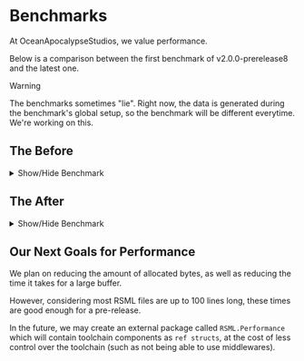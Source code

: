 ﻿# Benchmarks
At OceanApocalypseStudios, we value performance.

Below is a comparison between the first benchmark of v2.0.0-prerelease8 and the latest one.

> [!WARNING]
> The benchmarks sometimes "lie". Right now, the data is generated during the benchmark's global setup, so the benchmark
> will be different everytime. We're working on this.

## The Before
<details>
	<summary>Show/Hide Benchmark</summary>
	<table style="text-align: right; border-collapse: collapse;">
		<tr style="text-align: center">
			<th>
				Friendly Name
			</th>
			<th>
				Method
			</th>
			<th>
				Mean (ns)
			</th>
			<th>
				Error (ns)
			</th>
			<th>
				Gen 0
			</th>
			<th>
				Gen 1
			</th>
			<th>
				Gen 2
			</th>
			<th>
				Allocations (B)
			</th>
		</tr>
		<tr>
			<td style="text-align: left;">
				Creation of a new evaluator and accessing its `Content` property (1 line)
			</td>
			<td style="text-align: left;">
				ContentProperty SmallContent
			</td>
			<td>
				279.1
			</td>
			<td>
				722.46
			<td>
				0.2789
			</td>
			<td>
				-
			</td>
			<td>
				-
			</td>
			<td>
				584
			</td>
		</tr>
		<tr>
			<td style="text-align: left;">
				Creation of a new evaluator and accessing its `Content` property (10000 lines)
			</td>
			<td style="text-align: left;">
				ContentProperty LargeContent
			</td>
			<td>
				405,550.6
			</td>
			<td>
				117,660.61
			<td>
				110.8398
			</td>
			<td>
				110.8398
			</td>
			<td>
				110.8398
			</td>
			<td>
				350181
			</td>
		</tr>
		<tr>
			<td style="text-align: left;">
				Evaluating 1 line of RSML
			</td>
			<td style="text-align: left;">
				Evaluate SmallContent
			</td>
			<td>
				5,287.5
			</td>
			<td>
				378.29
			<td>
				2.0752
			</td>
			<td>
				-
			</td>
			<td>
				-
			</td>
			<td>
				4352
			</td>
		</tr>
		<tr>
			<td style="text-align: left;">
				Evaluating 100 lines of RSML
			</td>
			<td style="text-align: left;">
				Evaluate MediumContent
			</td>
			<td>
				98,444.7
			</td>
			<td>
				40,498.33
			<td>
				40.6494
			</td>
			<td>
				-
			</td>
			<td>
				-
			</td>
			<td>
				85256
			</td>
		</tr>
		<tr>
            <td style="text-align: left;">Evaluating 10000 lines of RSML</td>
            <td style="text-align: left;">Evaluate LargeContent</td>
            <td>11,233,432.8</td>
            <td>12,026,706.66</td>
            <td>4015.6250</td>
            <td>109.3750</td>
            <td>109.3750</td>
            <td>8747973 B</td>
        </tr>
        <tr>
            <td style="text-align: left;">Evaluating 500 lines of RSML, but with mixed statements</td>
            <td style="text-align: left;">Evaluate ComplexContent</td>
            <td>1,049,512.7</td>
            <td>364,556.17</td>
            <td>451.1719</td>
            <td>-</td>
            <td>-</td>
            <td>943960 B</td>
        </tr>
        <tr>
            <td style="text-align: left;">Checking if a short line is a comment</td>
            <td style="text-align: left;">IsComment True Medium</td>
            <td>109.3</td>
            <td>28.13</td>
            <td>0.1109</td>
            <td>-</td>
            <td>-</td>
            <td>232 B</td>
        </tr>
        <tr>
            <td style="text-align: left;">Checking if an extremely short line is a comment</td>
            <td style="text-align: left;">IsComment True Small</td>
            <td>111.9</td>
            <td>65.24</td>
            <td>0.1109</td>
            <td>-</td>
            <td>-</td>
            <td>232 B</td>
        </tr>
        <tr>
            <td style="text-align: left;">Checking if a short line is a comment</td>
            <td style="text-align: left;">IsComment False Medium</td>
            <td>124.9</td>
            <td>71.19</td>
            <td>0.1109</td>
            <td>-</td>
            <td>-</td>
            <td>232 B</td>
        </tr>
        <tr>
            <td style="text-align: left;">Checking if an extremely short line is a comment</td>
            <td style="text-align: left;">IsComment False Small</td>
            <td>184.0</td>
            <td>1,105.59</td>
            <td>0.1109</td>
            <td>-</td>
            <td>-</td>
            <td>232 B</td>
        </tr>
	</table>
</details>

## The After
<details>
	<summary>Show/Hide Benchmark</summary>
	<table style="text-align: right; border-collapse: collapse;">
		<tr style="text-align: center">
			<th>
				Friendly Name
			</th>
			<th>
				Method
			</th>
			<th>
				Mean (ns)
			</th>
			<th>
				Error (ns)
			</th>
			<th>
				Gen 0
			</th>
			<th>
				Allocations (B)
			</th>
		</tr>
		<tr>
			<td style="text-align: left;">
				Accessing an evaluator's `Content` property (1 line)
			</td>
			<td style="text-align: left;">
				ContentProperty SmallContent
			</td>
			<td>
				0.5433
			</td>
			<td>
				4.7374
			<td>
				-
			</td>
			<td>
				-
			</td>
		</tr>
		<tr>
			<td style="text-align: left;">
				Accessing an evaluator's `Content` property (10000 line)
			</td>
			<td style="text-align: left;">
				ContentProperty LargeContent
			</td>
			<td>0.0001</td>
			<td>
				0.0001
			<td>
				-
			</td>
			<td>
				-
			</td>
		</tr>
		<tr>
			<td style="text-align: left;">
				Evaluating 1 line of RSML
			</td>
			<td style="text-align: left;">
				Evaluate SmallContent
			</td>
			<td>
				5,047.466
			</td>
			<td>
				2,067.6529
			<td>
				1.2512
			</td>
			<td>
				2624
			</td>
		</tr>
		<tr>
			<td style="text-align: left;">
				Evaluating 100 lines of RSML
			</td>
			<td style="text-align: left;">
				Evaluate MediumContent
			</td>
			<td>
				110,423.043
			</td>
			<td>
				62,391.6186
			<td>
				30.5176
			</td>
			<td>
				63904
			</td>
		</tr>
		<tr>
            <td style="text-align: left;">Evaluating 10000 lines of RSML</td>
            <td style="text-align: left;">Evaluate LargeContent</td>
            <td>9,369,561.458</td>
            <td>8,073,274.0617</td>
            <td>3078.1250</td>
            <td>6440224</td>
        </tr>
        <tr>
            <td style="text-align: left;">Evaluating 500 lines of RSML, but with mixed statements</td>
            <td style="text-align: left;">Evaluate ComplexContent</td>
            <td>1,302,738.4766</td>
            <td>402,971.8666</td>
            <td>277.3438</td>
            <td>580000</td>
        </tr>
        <tr>
            <td style="text-align: left;">Checking if a short line is a comment</td>
            <td style="text-align: left;">IsComment True Medium</td>
            <td>7.858</td>
            <td>2.828</td>
            <td>-</td>
            <td>-</td>
        </tr>
        <tr>
            <td style="text-align: left;">Checking if an extremely short line is a comment</td>
            <td style="text-align: left;">IsComment True Small</td>
            <td>7.615</td>
            <td>3.161</td>
            <td>-</td>
            <td>-</td>
        </tr>
        <tr>
            <td style="text-align: left;">Checking if a short line is a comment</td>
            <td style="text-align: left;">IsComment False Medium</td>
            <td>24.107</td>
            <td>4.930</td>
            <td>-</td>
            <td>-</td>
        </tr>
        <tr>
            <td style="text-align: left;">Checking if an extremely short line is a comment</td>
            <td style="text-align: left;">IsComment False Small</td>
            <td>5.4572</td>
            <td>2.7231</td>
            <td>-</td>
            <td>-</td>
        </tr>
	</table>
</details>

## Our Next Goals for Performance
We plan on reducing the amount of allocated bytes, as well as reducing the time it takes for a large buffer.

However, considering most RSML files are up to 100 lines long, these times are good enough for a pre-release.

In the future, we may create an external package called `RSML.Performance` which will contain toolchain components as
`ref structs`, at the cost of less control over the toolchain (such as not being able to use middlewares).
